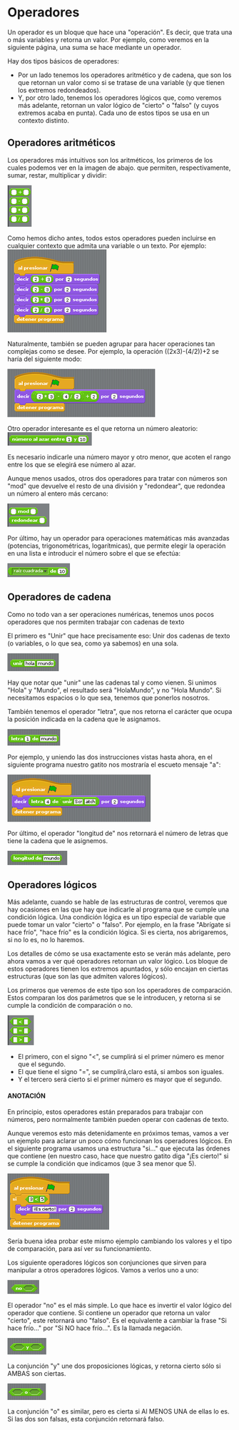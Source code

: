 # Operadores
Un operador es un bloque que hace una "operación". Es decir, que trata una o más variables y retorna un valor. Por ejemplo, como veremos en la siguiente página, una suma se hace mediante un operador.

Hay dos tipos básicos de operadores:
* Por un lado tenemos los operadores aritmético y de cadena, que son los que retornan un valor como si se tratase de una variable (y que tienen los extremos redondeados).
* Y, por otro lado, tenemos los operadores lógicos que, como veremos más adelante, retornan un valor lógico de "cierto" o "falso" (y cuyos extremos acaba en punta). Cada uno de estos tipos se usa en un contexto distinto.

## Operadores aritméticos
Los operadores más intuitivos son los aritméticos, los primeros de los cuales podemos ver en la imagen de abajo. que permiten, respectivamente, sumar, restar, multiplicar y dividir:

![Operadores aritméticos](../img/Tema2_operadores_aritmeticos_aritmeticos.png)

Como hemos dicho antes, todos estos operadores pueden incluirse en cualquier contexto que admita una variable o un texto. Por ejemplo:
![Ejemplo](../img/Tema2_operadores_aritmeticos_ejemplo.png)

Naturalmente, también se pueden agrupar para hacer operaciones tan complejas como se desee. Por ejemplo, la operación ((2x3)-(4/2))+2 se haría del siguiente modo:

![Ecuación](../img/Tema2_operadores_aritmeticos_ecuacion.png)

Otro operador interesante es el que retorna un número aleatorio:
![Aleatorio](../img/Tema2_operadores_aritmeticos_aleatorio.png)

Es necesario indicarle una número mayor y otro menor, que acoten el rango entre los que se elegirá ese número al azar.

Aunque menos usados, otros dos operadores para tratar con números son "mod" que devuelve el resto de una división y "redondear", que redondea un número al entero más cercano:

![mod y redondear](../img/Tema2_operadores_aritmeticos_mod_round.png)

Por último, hay un operador para operaciones matemáticas más avanzadas (potencias, trigonométricas, logarítmicas), que permite elegir la operación en una lista e introducir el número sobre el que se efectúa:

![Variable Creada](../img/Tema2_operadores_aritmeticos_avanzado.png)

## Operadores de cadena
Como no todo van a ser operaciones numéricas, tenemos unos pocos operadores que nos permiten trabajar con cadenas de texto

El primero es "Unir" que hace precisamente eso: Unir dos cadenas de texto (o variables, o lo que sea, como ya sabemos) en una sola.

![Unir](../img/Tema2_operadores_cadena_unir.png)

Hay que notar que "unir" une las cadenas tal y como vienen. Si unimos "Hola" y "Mundo", el resultado será "HolaMundo", y no "Hola Mundo". Si necesitamos espacios o lo que sea, tenemos que ponerlos nosotros.

También tenemos el operador "letra", que nos retorna el carácter que ocupa la posición indicada en la cadena que le asignamos.

![Letra](../img/Tema2_operadores_cadena_letra.png)

Por ejemplo, y uniendo las dos instrucciones vistas hasta ahora, en el siguiente programa nuestro gatito nos mostraría el escueto mensaje "a":

![Ejemplo](../img/Tema2_operadores_cadena_ejemplo.png)

Por último, el operador "longitud de" nos retornará el número de letras que tiene la cadena que le asignemos.

![Longitud](../img/Tema2_operadores_cadena_longitud.png)

## Operadores lógicos
Más adelante, cuando se hable de las estructuras de control, veremos que hay ocasiones en las que hay que indicarle al programa que se cumple una condición lógica. Una condición lógica es un tipo especial de variable que puede tomar un valor "cierto" o "falso". Por ejemplo, en la frase "Abrígate si hace frío", "hace frío" es la condición lógica. Si es cierta, nos abrigaremos, si no lo es, no lo haremos.

Los detalles de cómo se usa exactamente esto se verán más adelante, pero ahora vamos a ver qué operadores retornan un valor lógico. Los bloque de estos operadores tienen los extremos apuntados, y sólo encajan en ciertas estructuras (que son las que admiten valores lógicos).

Los primeros que veremos de este tipo son los operadores de comparación. Estos comparan los dos parámetros que se le introducen, y retorna si se cumple la condición de comparación o no. 

![Operadores](../img/Tema2_operadores_logicos_logicos.png)

* El primero, con el signo "<", se cumplirá si el primer número es menor que el segundo.
* El que tiene el signo "=", se cumplirá,claro está, si ambos son iguales.
* Y el tercero será cierto si el primer número es mayor que el segundo.

#### ANOTACIÓN
En principio, estos operadores están preparados para trabajar con números, pero normalmente también pueden operar con cadenas de texto.

Aunque veremos esto más detenidamente en próximos temas, vamos a ver un ejemplo para aclarar un poco cómo funcionan los operadores lógicos. En el siguiente programa usamos una estructura "si..." que ejecuta las órdenes que contiene (en nuestro caso, hace que nuestro gatito diga "¡Es cierto!" si se cumple la condición que indicamos (que 3 sea menor que 5).

![Ejemplo](../img/Tema2_operadores_logicos_ejemplo.png)

Sería buena idea probar este mismo ejemplo cambiando los valores y el tipo de comparación, para así ver su funcionamiento.

Los siguiente operadores lógicos son conjunciones que sirven para manipular a otros operadores lógicos. Vamos a verlos uno a uno:

![Negación](../img/Tema2_operadores_logicos_not.png)

El operador "no" es el más simple. Lo que hace es invertir el valor lógico del operador que contiene. Si contiene un operador que retorna un valor "cierto", este retornará uno "falso". Es el equivalente a cambiar la frase "Si hace frío..." por "Si NO hace frío...". Es la llamada negación.

![Conjunción](../img/Tema2_operadores_logicos_and.png)

La conjunción "y" une dos proposiciones lógicas, y retorna cierto sólo si AMBAS son ciertas.

![Disyunción](../img/Tema2_operadores_logicos_or.png)

La conjunción "o" es similar, pero es cierta si Al MENOS UNA de ellas lo es. Si las dos son falsas, esta conjunción retornará falso.